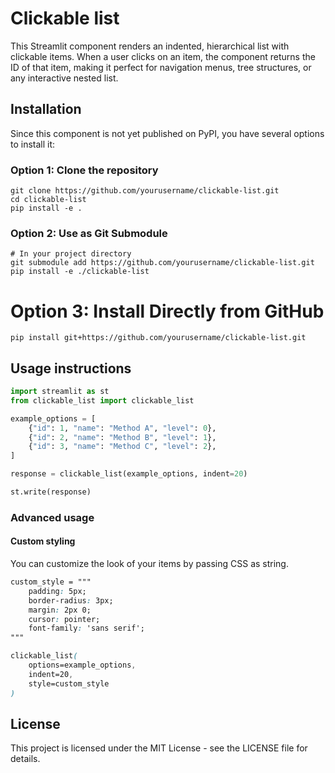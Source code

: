 # Clickable list

This Streamlit component renders an indented, hierarchical list with clickable items. When a user clicks on an item, the component returns the ID of that item, making it perfect for navigation menus, tree structures, or any interactive nested list.

## Installation 

Since this component is not yet published on PyPI, you have several options to install it:

### Option 1: Clone the repository
```
git clone https://github.com/yourusername/clickable-list.git
cd clickable-list
pip install -e .
```

### Option 2: Use as Git Submodule
```
# In your project directory
git submodule add https://github.com/yourusername/clickable-list.git
pip install -e ./clickable-list
```

# Option 3: Install Directly from GitHub
```
pip install git+https://github.com/yourusername/clickable-list.git
```

## Usage instructions

```python
import streamlit as st
from clickable_list import clickable_list

example_options = [
    {"id": 1, "name": "Method A", "level": 0},
    {"id": 2, "name": "Method B", "level": 1},
    {"id": 3, "name": "Method C", "level": 2},
]

response = clickable_list(example_options, indent=20)

st.write(response)
```

### Advanced usage
#### Custom styling

You can customize the look of your items by passing CSS as string.

```css
custom_style = """
    padding: 5px;
    border-radius: 3px;
    margin: 2px 0;
    cursor: pointer;
    font-family: 'sans serif';
"""

clickable_list(
    options=example_options,
    indent=20,
    style=custom_style
)
```

## License

This project is licensed under the MIT License - see the LICENSE file for details.